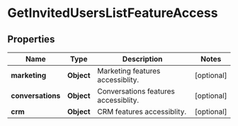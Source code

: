 
# GetInvitedUsersListFeatureAccess

## Properties
Name | Type | Description | Notes
------------ | ------------- | ------------- | -------------
**marketing** | **Object** | Marketing features accessiblity. |  [optional]
**conversations** | **Object** | Conversations features accessiblity. |  [optional]
**crm** | **Object** | CRM features accessiblity. |  [optional]



